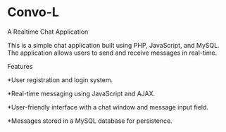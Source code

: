 # Convo-L
A Realtime Chat Application

This is a simple chat application built using PHP, JavaScript, and MySQL. The application allows users to send and receive messages in real-time.

Features

*User registration and login system.

*Real-time messaging using JavaScript and AJAX.

*User-friendly interface with a chat window and message input field.

*Messages stored in a MySQL database for persistence.
